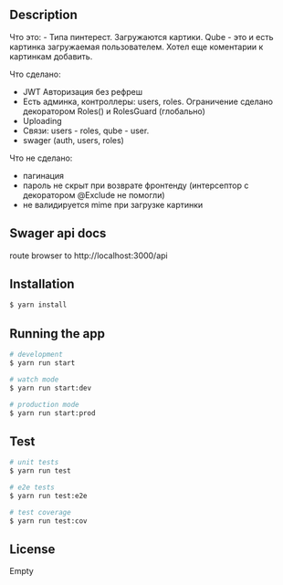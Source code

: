 ## Description
Что это: - Типа пинтерест. Загружаются картики. Qube - это и есть картинка загружаемая пользователем. Хотел еще коментарии к картинкам добавить.

Что сделано:
  - JWT Авторизация без рефреш
  - Есть админка, контроллеры: users, roles. Ограничение сделано декоратором Roles() и RolesGuard (глобально)
  - Uploading
  - Связи: users - roles, qube - user.
  - swager (auth, users, roles)

Что не сделано:
  - пагинация
  - пароль не скрыт при возврате фронтенду (интерсептор c декоратором @Exclude не помогли)
  - не валидируется mime при загрузке картинки

## Swager api docs
route browser to http://localhost:3000/api

## Installation

```bash
$ yarn install
```

## Running the app

```bash
# development
$ yarn run start

# watch mode
$ yarn run start:dev

# production mode
$ yarn run start:prod
```

## Test

```bash
# unit tests
$ yarn run test

# e2e tests
$ yarn run test:e2e

# test coverage
$ yarn run test:cov
```

## License

Empty
